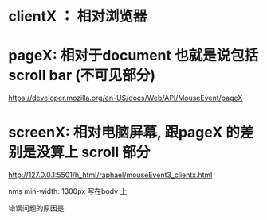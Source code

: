 # clientX ： 相对浏览器
# pageX: 相对于document 也就是说包括 scroll bar (不可见部分)
https://developer.mozilla.org/en-US/docs/Web/API/MouseEvent/pageX


# screenX: 相对电脑屏幕, 跟pageX 的差别是没算上 scroll 部分

<!--  -->
http://127.0.0.1:5501/h_html/raphael/mouseEvent3_clientx.html




nms  min-width: 1300px 写在body 上

错误问题的原因是